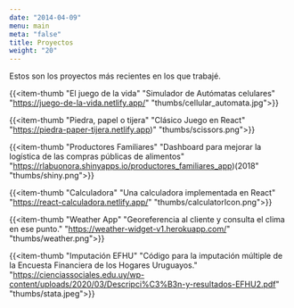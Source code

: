 ```yaml
---
date: "2014-04-09"
menu: main
meta: "false"
title: Proyectos
weight: "20"
---
```


Estos son los proyectos más recientes en los que trabajé.

{{<item-thumb 
      "El juego de la vida" 
      "Simulador de Autómatas celulares"
      "https://juego-de-la-vida.netlify.app/" 
      "thumbs/cellular_automata.jpg">}}

{{<item-thumb 
      "Piedra, papel o tijera" 
      "Clásico Juego en React"
      "https://piedra-paper-tijera.netlify.app)" 
      "thumbs/scissors.png">}}
      

{{<item-thumb 
      "Productores Familiares" 
      "Dashboard para mejorar la logística de las compras públicas de alimentos"
      "https://rlabuonora.shinyapps.io/productores_familiares_app)(2018" 
      "thumbs/shiny.png">}}
      
{{<item-thumb 
      "Calculadora" 
      "Una calculadora implementada en React"
      "https://react-calculadora.netlify.app/" 
      "thumbs/calculatorIcon.png">}}
      
{{<item-thumb 
      "Weather App" 
      "Georeferencia al cliente y consulta el clima en ese punto."
      "https://weather-widget-v1.herokuapp.com/" 
      "thumbs/weather.png">}}
      
            
{{<item-thumb 
      "Imputación EFHU" 
      "Código para la imputación múltiple de la Encuesta Financiera de los Hogares Uruguayos."
      "https://cienciassociales.edu.uy/wp-content/uploads/2020/03/Descripci%C3%B3n-y-resultados-EFHU2.pdf" 
      "thumbs/stata.jpeg">}}
      